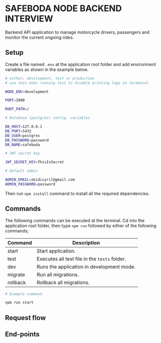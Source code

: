 # SAFEBODA NODE BACKEND INTERVIEW

Backend API application to manage motorcycle drivers, passengers and monitor the current ongoing rides.

## Setup

Create a file named `.env` at the application root folder and add environment variables as shown in the example below.

```bash
# either; development, test or production
# use test when running test to disable printing logs on termminal

NODE_ENV=development

PORT=2000

ROOT_PATH=/

# Database (postgres) config. variables

DB_HOST=127.0.0.1
DB_PORT=5432
DB_USER=postgres
DB_PASSWORD=password
DB_NAME=safeboda

# JWT secret key

JWT_SECRET_KEY=ThisIsSecret

# Default admin

ADMIN_EMAIL=okidicyril@gmail.com
ADMIN_PASSWORD=password
```

Then run `npm install` command to install all the required dependencies.

## Commands

The following commands can be executed at the terminal. Cd into the application root folder, then type `npm run` followed by either of the following commands;

| Command  | Description                                   |
| -------- | --------------------------------------------- |
| start    | Start application.                            |
| test     | Executes all test file in the `tests` folder. |
| dev      | Runs the application in development mode.     |
| migrate  | Run all migrations.                           |
| rollback | Rollback all migrations.                      |

```bash
# Example command

npm run start
```

## Request flow

## End-points
